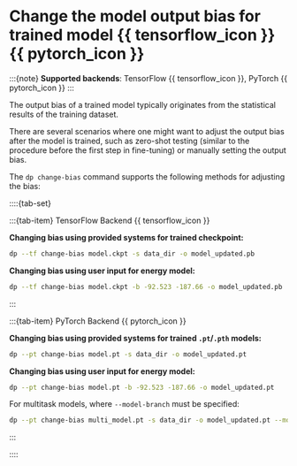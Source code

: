 # Change the model output bias for trained model {{ tensorflow_icon }} {{ pytorch_icon }}

:::{note}
**Supported backends**: TensorFlow {{ tensorflow_icon }}, PyTorch {{ pytorch_icon }}
:::

The output bias of a trained model typically originates from the statistical results of the training dataset.

There are several scenarios where one might want to adjust the output bias after the model is trained,
such as zero-shot testing (similar to the procedure before the first step in fine-tuning)
or manually setting the output bias.

The `dp change-bias` command supports the following methods for adjusting the bias:

::::{tab-set}

:::{tab-item} TensorFlow Backend {{ tensorflow_icon }}

**Changing bias using provided systems for trained checkpoint:**

```sh
dp --tf change-bias model.ckpt -s data_dir -o model_updated.pb
```

**Changing bias using user input for energy model:**

```sh
dp --tf change-bias model.ckpt -b -92.523 -187.66 -o model_updated.pb
```

:::

:::{tab-item} PyTorch Backend {{ pytorch_icon }}

**Changing bias using provided systems for trained `.pt`/`.pth` models:**

```sh
dp --pt change-bias model.pt -s data_dir -o model_updated.pt
```

**Changing bias using user input for energy model:**

```sh
dp --pt change-bias model.pt -b -92.523 -187.66 -o model_updated.pt
```

For multitask models, where `--model-branch` must be specified:

```sh
dp --pt change-bias multi_model.pt -s data_dir -o model_updated.pt --model-branch model_1
```

:::

::::

